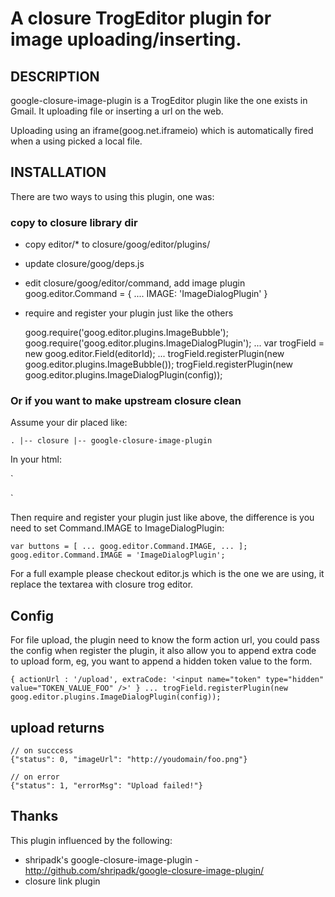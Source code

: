 A closure TrogEditor plugin for image uploading/inserting.
==========================================================

## DESCRIPTION

google-closure-image-plugin is a TrogEditor plugin like the one exists in
Gmail. It uploading file or inserting a url on the web.

Uploading using an iframe(goog.net.iframeio) which is automatically fired when
a using picked a local file.

## INSTALLATION

There are two ways to using this plugin, one was:

### copy to closure library dir

 * copy editor/* to closure/goog/editor/plugins/
 * update closure/goog/deps.js
 * edit closure/goog/editor/command, add image plugin
   goog.editor.Command = {
   ....
   IMAGE: 'ImageDialogPlugin'
   }
 * require and register your plugin just like the others

   goog.require('goog.editor.plugins.ImageBubble');
   goog.require('goog.editor.plugins.ImageDialogPlugin');
   ...
   var trogField = new goog.editor.Field(editorId);
   ...
   trogField.registerPlugin(new goog.editor.plugins.ImageBubble());
   trogField.registerPlugin(new goog.editor.plugins.ImageDialogPlugin(config));


### Or if you want to make upstream closure clean

Assume your dir placed like:

`
.
|-- closure
|-- google-closure-image-plugin
`

In your html:

`
<script src="closure/closure/goog/base.js" type="text/javascript"></script> 
<script src="closure-Amiga/deps.js type="text/javascript"></script>
`

Then require and register your plugin just like above, the difference is you
need to set Command.IMAGE to ImageDialogPlugin:

`
  var buttons = [
    ...
    goog.editor.Command.IMAGE,
    ...
  ];
  goog.editor.Command.IMAGE = 'ImageDialogPlugin';
`

For a full example please checkout editor.js which is the one we are using, it
replace the textarea with closure trog editor.

## Config

For file upload, the plugin need to know the form action url, you could pass
the config when register the plugin, it also allow you to append extra code to
upload form, eg, you want to append a hidden token value to the form.

`
    {
      actionUrl : '/upload',
      extraCode: '<input name="token" type="hidden" value="TOKEN_VALUE_FOO" />'
    }
    ...
    trogField.registerPlugin(new goog.editor.plugins.ImageDialogPlugin(config));
`

## upload returns

    // on succcess
    {"status": 0, "imageUrl": "http://youdomain/foo.png"}

    // on error
    {"status": 1, "errorMsg": "Upload failed!"}


## Thanks

This plugin influenced by the following:

 * shripadk's google-closure-image-plugin - http://github.com/shripadk/google-closure-image-plugin/
 * closure link plugin

